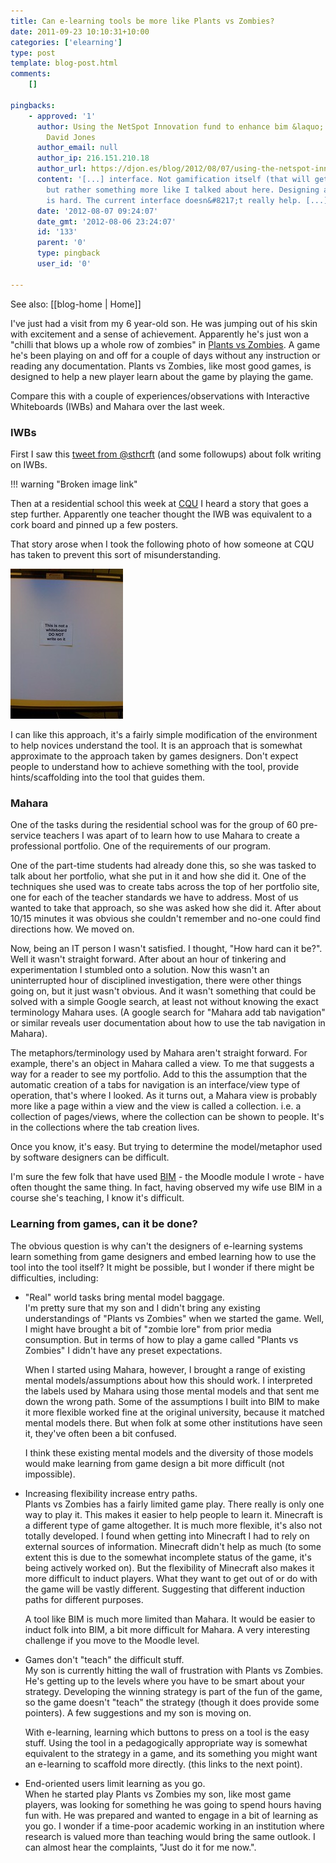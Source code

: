 ```yaml
---
title: Can e-learning tools be more like Plants vs Zombies?
date: 2011-09-23 10:10:31+10:00
categories: ['elearning']
type: post
template: blog-post.html
comments:
    []
    
pingbacks:
    - approved: '1'
      author: Using the NetSpot Innovation fund to enhance bim &laquo; The Weblog of (a)
        David Jones
      author_email: null
      author_ip: 216.151.210.18
      author_url: https://djon.es/blog/2012/08/07/using-the-netspot-innovation-fund-to-enhance-bim/
      content: '[...] interface. Not gamification itself (that will get a mention later)
        but rather something more like I talked about here. Designing a good BIM activity
        is hard. The current interface doesn&#8217;t really help. [...]'
      date: '2012-08-07 09:24:07'
      date_gmt: '2012-08-06 23:24:07'
      id: '133'
      parent: '0'
      type: pingback
      user_id: '0'
    
---
```


See also: [[blog-home | Home]]

I've just had a visit from my 6 year-old son. He was jumping out of his skin with excitement and a sense of achievement. Apparently he's just won a "chilli that blows up a whole row of zombies" in [Plants vs Zombies](http://www.popcap.com/games/pvz/web). A game he's been playing on and off for a couple of days without any instruction or reading any documentation. Plants vs Zombies, like most good games, is designed to help a new player learn about the game by playing the game.

Compare this with a couple of experiences/observations with Interactive Whiteboards (IWBs) and Mahara over the last week.

### IWBs

First I saw this [tweet from @sthcrft](http://twitter.com/#!/sthcrft/status/113806409136734208) (and some followups) about folk writing on IWBs.

!!! warning "Broken image link"

Then at a residential school this week at [CQU](http://www.cqu.edu.au/) I heard a story that goes a step further. Apparently one teacher thought the IWB was equivalent to a cork board and pinned up a few posters.

That story arose when I took the following photo of how someone at CQU has taken to prevent this sort of misunderstanding.

[![Alternative to tech identification field guide](images/6167292283_71f5b7b1d3_m.jpg)](http://www.flickr.com/photos/david_jones/6167292283/)

I can like this approach, it's a fairly simple modification of the environment to help novices understand the tool. It is an approach that is somewhat approximate to the approach taken by games designers. Don't expect people to understand how to achieve something with the tool, provide hints/scaffolding into the tool that guides them.

### Mahara

One of the tasks during the residential school was for the group of 60 pre-service teachers I was apart of to learn how to use Mahara to create a professional portfolio. One of the requirements of our program.

One of the part-time students had already done this, so she was tasked to talk about her portfolio, what she put in it and how she did it. One of the techniques she used was to create tabs across the top of her portfolio site, one for each of the teacher standards we have to address. Most of us wanted to take that approach, so she was asked how she did it. After about 10/15 minutes it was obvious she couldn't remember and no-one could find directions how. We moved on.

Now, being an IT person I wasn't satisfied. I thought, "How hard can it be?". Well it wasn't straight forward. After about an hour of tinkering and experimentation I stumbled onto a solution. Now this wasn't an uninterrupted hour of disciplined investigation, there were other things going on, but it just wasn't obvious. And it wasn't something that could be solved with a simple Google search, at least not without knowing the exact terminology Mahara uses. (A google search for "Mahara add tab navigation" or similar reveals user documentation about how to use the tab navigation in Mahara).

The metaphors/terminology used by Mahara aren't straight forward. For example, there's an object in Mahara called a view. To me that suggests a way for a reader to see my portfolio. Add to this the assumption that the automatic creation of a tabs for navigation is an interface/view type of operation, that's where I looked. As it turns out, a Mahara view is probably more like a page within a view and the view is called a collection. i.e. a collection of pages/views, where the collection can be shown to people. It's in the collections where the tab creation lives.

Once you know, it's easy. But trying to determine the model/metaphor used by software designers can be difficult.

I'm sure the few folk that have used [BIM](/blog2/research/bam-blog-aggregation-management/) - the Moodle module I wrote - have often thought the same thing. In fact, having observed my wife use BIM in a course she's teaching, I know it's difficult.

### Learning from games, can it be done?

The obvious question is why can't the designers of e-learning systems learn something from game designers and embed learning how to use the tool into the tool itself? It might be possible, but I wonder if there might be difficulties, including:

- "Real" world tasks bring mental model baggage.  
    I'm pretty sure that my son and I didn't bring any existing understandings of "Plants vs Zombies" when we started the game. Well, I might have brought a bit of "zombie lore" from prior media consumption. But in terms of how to play a game called "Plants vs Zombies" I didn't have any preset expectations.
    
    When I started using Mahara, however, I brought a range of existing mental models/assumptions about how this should work. I interpreted the labels used by Mahara using those mental models and that sent me down the wrong path. Some of the assumptions I built into BIM to make it more flexible worked fine at the original university, because it matched mental models there. But when folk at some other institutions have seen it, they've often been a bit confused.
    
    I think these existing mental models and the diversity of those models would make learning from game design a bit more difficult (not impossible).
    
- Increasing flexibility increase entry paths.  
    Plants vs Zombies has a fairly limited game play. There really is only one way to play it. This makes it easier to help people to learn it. Minecraft is a different type of game altogether. It is much more flexible, it's also not totally developed. I found when getting into Minecraft I had to rely on external sources of information. Minecraft didn't help as much (to some extent this is due to the somewhat incomplete status of the game, it's being actively worked on). But the flexibility of Minecraft also makes it more difficult to induct players. What they want to get out of or do with the game will be vastly different. Suggesting that different induction paths for different purposes.
    
    A tool like BIM is much more limited than Mahara. It would be easier to induct folk into BIM, a bit more difficult for Mahara. A very interesting challenge if you move to the Moodle level.
    
- Games don't "teach" the difficult stuff.  
    My son is currently hitting the wall of frustration with Plants vs Zombies. He's getting up to the levels where you have to be smart about your strategy. Developing the winning strategy is part of the fun of the game, so the game doesn't "teach" the strategy (though it does provide some pointers). A few suggestions and my son is moving on.
    
    With e-learning, learning which buttons to press on a tool is the easy stuff. Using the tool in a pedagogically appropriate way is somewhat equivalent to the strategy in a game, and its something you might want an e-learning to scaffold more directly. (this links to the next point).
    
- End-oriented users limit learning as you go.  
    When he started play Plants vs Zombies my son, like most game players, was looking for something he was going to spend hours having fun with. He was prepared and wanted to engage in a bit of learning as you go. I wonder if a time-poor academic working in an institution where research is valued more than teaching would bring the same outlook. I can almost hear the complaints, "Just do it for me now.".